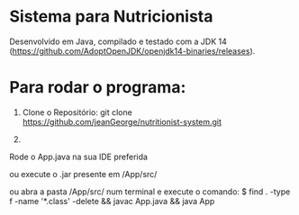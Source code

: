 # Sistema para Nutricionista
Desenvolvido em Java, compilado e testado com a JDK 14 (https://github.com/AdoptOpenJDK/openjdk14-binaries/releases).


# Para rodar o programa:
1. Clone o Repositório: git clone https://github.com/jeanGeorge/nutritionist-system.git

2. 
Rode o App.java na sua IDE preferida

ou execute o .jar presente em /App/src/

ou abra a pasta /App/src/ num terminal e execute o comando: $ find . -type f -name '*.class' -delete && javac App.java && java App
